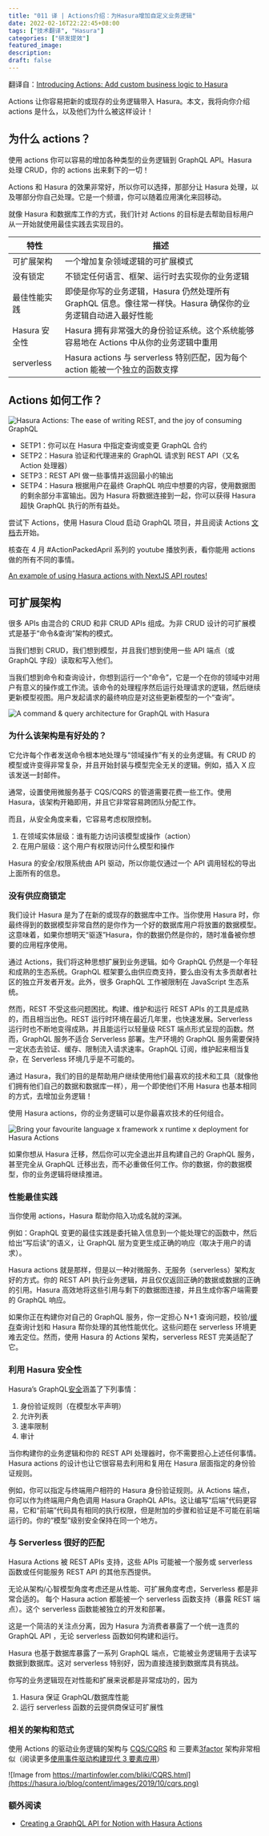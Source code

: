 ```yaml
---
title: "011 译 | Actions介绍：为Hasura增加自定义业务逻辑"
date: 2022-02-16T22:22:45+08:00
tags: ["技术翻译", "Hasura"]
categories: ["研发提效"]
featured_image:
description:
draft: false
---
```


翻译自：[Introducing Actions: Add custom business logic to Hasura](https://hasura.io/blog/introducing-actions/)

Actions 让你容易把新的或现存的业务逻辑带入 Hasura。本文，我将向你介绍 actions 是什么，以及他们为什么被这样设计！

## 为什么 actions？

使用 actions 你可以容易的增加各种类型的业务逻辑到 GraphQL API。Hasura 处理 CRUD，你的 actions 出来剩下的一切！

Actions 和 Hasura 的效果非常好，所以你可以选择，那部分让 Hasura 处理，以及哪部分你自己处理。它是一个频谱，你可以随着应用演化来回移动。

就像 Hasura 和数据库工作的方式，我们针对 Actions 的目标是去帮助目标用户从一开始就使用最佳实践去实现目的。

| 特性          | 描述                                                                                                          |
| ------------- | ------------------------------------------------------------------------------------------------------------- |
| 可扩展架构    | 一个增加复杂领域逻辑的可扩展模式                                                                              |
| 没有锁定      | 不锁定任何语言、框架、运行时去实现你的业务逻辑                                                                |
| 最佳性能实践  | 即使是你写的业务逻辑，Hasura 仍然处理所有 GraphQL 信息。像往常一样快。Hasura 确保你的业务逻辑自动进入最好性能 |
| Hasura 安全性 | Hasura 拥有非常强大的身份验证系统。这个系统能够容易地在 Actions 中从你的业务逻辑中重用                        |
| serverless    | Hasura actions 与 serverless 特别匹配，因为每个 action 能被一个独立的函数支撑                                 |

## Actions 如何工作？

![Hasura Actions: The ease of writing REST, and the joy of consuming GraphQL](https://hasura.io/blog/content/images/2020/05/Screenshot-2020-05-05-at-7.18.46-PM.png)

- SETP1：你可以在 Hasura 中指定查询或变更 GraphQL 合约
- SETP2：Hasura 验证和代理进来的 GraphQL 请求到 REST API（又名 Action 处理器）
- SETP3：REST API 做一些事情并返回最小的输出
- SETP4：Hasura 根据用户在最终 GraphQL 响应中想要的内容，使用数据图的剩余部分丰富输出。因为 Hasura 将数据连接到一起，你可以获得 Hasura 超快 GraphQL 执行的所有益处。

尝试下 Actions，使用 Hasura Cloud 启动 GraphQL 项目，并且阅读 Actions [文档](https://hasura.io/docs/latest/graphql/core/actions/index.html#utm_source=Hasura%20Blog&utm_medium=Blog%20Article&utm_campaign=Project%20Cloud&utm_content=introducing%20actions)去开始。

核查在 4 月 #ActionPackedApril 系列的 youtube 播放列表，看你能用 actions 做的所有不同的事情。

[An example of using Hasura actions with NextJS API routes!](https://www.youtube.com/embed/videoseries?list=PLTRTpHrUcSB9e9m43VKDrO0UBDQfZmW90&enablejsapi=1&origin=https://hasura.io)

## 可扩展架构

很多 APIs 由混合的 CRUD 和非 CRUD APIs 组成。为非 CRUD 设计的可扩展模式是基于“命令&查询”架构的模式。

当我们想到 CRUD，我们想到模型，并且我们想到使用一些 API 端点（或 GraphQL 字段）读取和写入他们。

当我们想到命令和查询设计，你想到运行一个“命令”，它是一个在你的领域中对用户有意义的操作或工作流。该命令的处理程序然后运行处理请求的逻辑，然后继续更新模型视图。用户发起请求的最终响应是对这些更新模型的一个“查询”。

![A command & query architecture for GraphQL with Hasura](https://hasura.io/blog/content/images/2020/05/Screenshot-2020-05-05-at-7.22.20-PM.png)

### 为什么该架构是有好处的？

它允许每个作者发送命令根本地处理与“领域操作”有关的业务逻辑。有 CRUD 的模型或许变得非常复杂，并且开始封装与模型完全无关的逻辑。例如，插入 X 应该发送一封邮件。

通常，设置使用微服务基于 CQS/CQRS 的管道需要花费一些工作。使用 Hasura，该架构开箱即用，并且它非常容易跨团队分配工作。

而且，从安全角度来看，它容易考虑权限控制。

1. 在领域实体层级：谁有能力访问该模型或操作（action）
2. 在用户层级：这个用户有权限访问什么模型和操作

Hasura 的安全/权限系统由 API 驱动，所以你能仅通过一个 API 调用轻松的导出上面所有的信息。

### 没有供应商锁定

我们设计 Hasura 是为了在新的或现存的数据库中工作。当你使用 Hasura 时，你最终得到的数据模型非常自然的是你作为一个好的数据库用户将放置的数据模型。这意味着，如果你想明天“驱逐”Hasura，你的数据仍然是你的，随时准备被你想要的应用程序使用。

通过 Actions，我们将这种思想扩展到业务逻辑。如今 GraphQL 仍然是一个年轻和成熟的生态系统。GraphQL 框架要么由供应商支持，要么由没有太多贡献者社区的独立开发者开发。此外，很多 GraphQL 工作被限制在 JavaScript 生态系统。

然而，REST 不受这些问题困扰。构建、维护和运行 REST APIs 的工具是成熟的，而且相当出色。REST 运行时环境在最近几年里，也快速发展。Serverless 运行时也不断地变得成熟，并且能运行以轻量级 REST 端点形式呈现的函数。然而，GraphQL 服务不适合 Serverless 部署。生产环境的 GraphQL 服务需要保持一定状态去验证、缓存、限制流入请求速率。GraphQL 订阅，维护起来相当复杂，在 Serverless 环境几乎是不可能的。

通过 Hasura，我们的目的是帮助用户继续使用他们最喜欢的技术和工具（就像他们拥有他们自己的数据和数据库一样），用一个即使他们不用 Hasura 也基本相同的方式，去增加业务逻辑！

使用 Hasura actions，你的业务逻辑可以是你最喜欢技术的任何组合。

![Bring your favourite language x framework x runtime x deployment for Hasura Actions](https://hasura.io/blog/content/images/2020/05/Screenshot-2020-05-05-at-8.51.56-PM.png)

如果你想从 Hasura 迁移，然后你可以完全退出并且构建自己的 GraphQL 服务，甚至完全从 GraphQL 迁移出去，而不必重做任何工作。你的数据，你的数据模型，你的业务逻辑将继续推进。

### 性能最佳实践

当你使用 actions，Hasura 帮助你陷入功成名就的深渊。

例如：GraphQL 变更的最佳实践是委托输入信息到一个能处理它的函数中，然后给出“写后读”的语义，让 GraphQL 层为变更生成正确的响应（取决于用户的请求）。

Hasura actions 就是那样，但是以一种对微服务、无服务（serverless）架构友好的方式。你的 REST API 执行业务逻辑，并且仅仅返回正确的数据或数据的正确的引用。Hasura 高效地将这些引用与剩下的数据图连接，并且生成你客户端需要的 GraphQL 响应。

如果你正在构建你对自己的 GraphQL 服务，你一定担心 N+1 查询问题，校验/[缓存](https://hasura.io/graphql/caching/)查询计划和 Hasura 帮你处理的其他性能优化。这些问题在 serverless 环境更难去定位。然而，使用 Hasura 的 Actions 架构，serverless REST 完美适配了它。

### 利用 Hasura 安全性

Hasura’s GraphQL[安全](https://hasura.io/graphql/security/)涵盖了下列事情：

1. 身份验证规则（在模型水平声明）
2. 允许列表
3. 速率限制
4. 审计

当你构建你的业务逻辑和你的 REST API 处理器时，你不需要担心上述任何事情。Hasura actions 的设计也让它很容易去利用和复用在 Hasura 层面指定的身份验证规则。

例如，你可以指定与终端用户相符的 Hasura 身份验证规则。从 Actions 端点，你可以作为终端用户角色调用 Hasura GraphQL APIs。这让编写“后端”代码更容易，它和“前端”代码具有相同的执行权限，但是附加的步骤和验证是不可能在前端运行的。你的“模型”级别安全保持在同一个地方。

### 与 Serverless 很好的匹配

Hasura Actions 被 REST APIs 支持，这些 APIs 可能被一个服务或 serverless 函数或任何能服务 REST API 的其他东西提供。

无论从架构/心智模型角度考虑还是从性能、可扩展角度考虑，Serverless 都是非常合适的。 每个 Hasura action 都能被一个 serverless 函数支持（暴露 REST 端点）。这个 serverless 函数能被独立的开发和部署。

这是一个简洁的关注点分离，因为 Hasura 为消费者暴露了一个统一连贯的 GraphQL API ，无论 serverless 函数如何构建和运行。

Hasura 也基于数据库暴露了一系列 GraphQL 端点，它能被业务逻辑用于去读写数据到数据库。这对 serverless 特别好，因为直接连接到数据库具有挑战。

你写的业务逻辑现在对性能和扩展来说都是非常成功的，因为

1. Hasura 保证 GraphQL/数据库性能
2. 运行 serverless 函数的云提供商保证可扩展性

### 相关的架构和范式

使用 Actions 的驱动业务逻辑的架构与 [CQS/CQRS](https://martinfowler.com/bliki/CQRS.html) 和 三要素[3factor](https://3factor.app/) 架构非常相似（阅读更多[使用事件驱动构建现代 3 要素应用](https://hasura.io/event-driven-programming/)）

![Image from https://martinfowler.com/bliki/CQRS.html](https://hasura.io/blog/content/images/2019/10/cqrs.png)

### 额外阅读

- [Creating a GraphQL API for Notion with Hasura Actions](https://hasura.io/blog/creating-a-graphql-api-for-notion-with-hasura-actions/)

